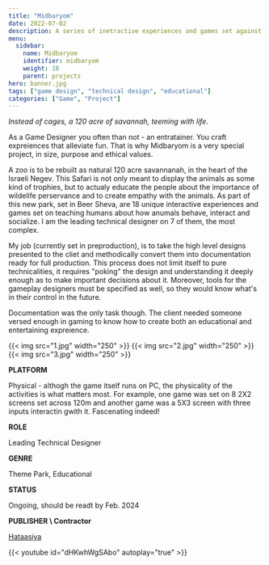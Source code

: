 ```yaml
---
title: "Midbaryom"
date: 2022-07-02
description: A series of inetractive experiences and games set against the backdrop of the Israeli Negev
menu:
  sidebar:
    name: Midbaryom 
    identifier: midbaryom
    weight: 10
    parent: projects
hero: banner.jpg
tags: ["game design", "technical design", "educational"]
categories: ["Game", "Project"]
---
```


*Instead of cages, a 120 acre of savannah, teeming with life.*

As a Game Designer you often than not - an entratainer. You craft expreiences that alleviate fun. That is why Midbaryom is a very special project, in size, purpose and ethical values. 

A zoo is to be rebuilt as natural 120 acre savannanah, in the heart of the Israeli Negev. This Safari is not only meant to display the animals as some kind of trophies, but to actualy educate the people about the importance of wildelife perservance and to create empathy with the animals. As part of this new park, set in Beer Sheva, are 18 unique interactive experiences and games set on teaching humans about how anumals behave, interact and socialize. I am the leading technical designer on 7 of them, the most complex.

My job (currently set in preproduction), is to take the high level designs presented to the cliet and methodically convert them into documentation ready for full production. This process does not limit itself to pure technicalities, it requires "poking" the design and understanding it deeply enough as to make important decisions about it. Moreover, tools for the gameplay designers must be specified as well, so they would know what's in their control in the future.

Documentation was the only task though. The client needed someone versed enough in gaming to know how to create both an educational and entertaining expreience.

{{< img src="1.jpg" width="250" >}}
{{< img src="2.jpg" width="250"  >}}
{{< img src="3.jpg" width="250"  >}}

**PLATFORM**

Physical - althogh the game itself runs on PC, the physicality of the activities is what matters most. For example, one game was set on 8 2X2 screens set across 120m and another game was a 5X3 screen with three inputs interactin gwith it. Fascenating indeed!

**ROLE**

Leading Technical Designer

**GENRE**

Theme Park, Educational

**STATUS**

Ongoing, should be readt by Feb. 2024

**PUBLISHER \ Contractor**

[Hataasiya](https://theindustry.co.il/)

{{< youtube id="dHKwhWgSAbo" autoplay="true" >}}